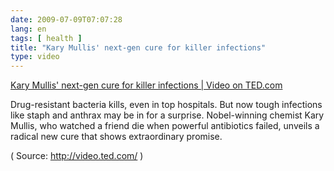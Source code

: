 ```yaml
---
date: 2009-07-09T07:07:28
lang: en
tags: [ health ]
title: "Kary Mullis' next-gen cure for killer infections"
type: video
---
```


[Kary Mullis' next-gen cure for killer infections | Video on TED.com](http://www.ted.com/talks/kary_mullis_next_gen_cure_for_killer_infections.html?awesm=on.ted.com_1S&utm_campaign=ted&utm_content=site-basic&utm_medium=on.ted.com-copypaste&utm_source=twitter.com)

Drug-resistant bacteria kills, even in top hospitals. But now tough
infections like staph and anthrax may be in for a surprise.
Nobel-winning chemist Kary Mullis, who watched a friend die when
powerful antibiotics failed, unveils a radical new cure that shows
extraordinary promise.

( Source: <http://video.ted.com/> )

